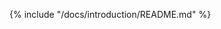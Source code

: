 <script async src="//pagead2.googlesyndication.com/pagead/js/adsbygoogle.js"></script>
<script>
  (adsbygoogle = window.adsbygoogle || []).push({
    google_ad_client: "ca-pub-4139297826447529",
    enable_page_level_ads: true
  });
</script>

{% include "/docs/introduction/README.md" %}

